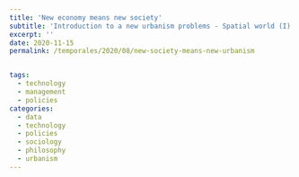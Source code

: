 ```yaml
---
title: 'New economy means new society'
subtitle: 'Introduction to a new urbanism problems - Spatial world (I)'
excerpt: ''
date: 2020-11-15
permalink: /temporales/2020/08/new-society-means-new-urbanism


tags:
  - technology
  - management
  - policies
categories:
  - data
  - technology
  - policies
  - sociology
  - philosophy
  - urbanism
---
```

